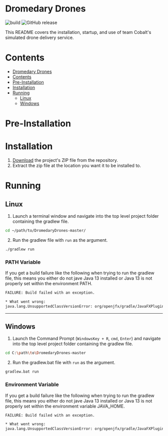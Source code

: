# Dromedary Drones

![build](https://github.com/Team-Cobalt/DromedaryDrones/workflows/build%20&%20test/badge.svg?branch=master)
![GitHub release](https://img.shields.io/github/v/release/Team-Cobalt/DromedaryDrones?include_prereleases)

This README covers the installation, startup, and use of team Cobalt's simulated drone delivery service.

# Contents

- [Dromedary Drones](#dromedary-drones)
- [Contents](#contents)
- [Pre-Installation](#pre-installation)
- [Installation](#installation)
- [Running](#running)
  - [Linux](#linux)
  - [Windows](#windows)

# Pre-Installation



# Installation

1. [Download](https://github.com/Team-Cobalt/DromedaryDrones/archive/master.zip) the project's ZIP file from the repository.
2. Extract the zip file at the location you want it to be installed to.

# Running

## Linux

1. Launch a terminal window and navigate into the top level project folder containing the gradlew file.

```bash
cd ~/path/to/DromedaryDrones-master/
```

2. Run the gradlew file with `run` as the argument.

```bash
./gradlew run
```

### PATH Variable

If you get a build failure like the following when trying to run the gradlew file, this means you either do not jave Java 13 installed or Java 13 is not properly set within the environment PATH.

```bash
FAILURE: Build failed with an exception.

* What went wrong:
java.lang.UnsupportedClassVersionError: org/openjfx/gradle/JavaFXPlugin has been compiled by a more recent version of the Java Runtime (class file version 55.0), this version of the Java Runtime only recognizes class file versions up to xx.0)
```

---

## Windows

1. Launch the Command Prompt (`WindowsKey + R`, `cmd`, `Enter`) and navigate into the top level project folder containing the gradlew file.

```bash
cd C:\path\to\DromedaryDrones-master
```

2. Run the gradlew.bat file with `run` as the argument.

```bash
gradlew.bat run
```

### Environment Variable

If you get a build failure like the following when trying to run the gradlew file, this means you either do not jave Java 13 installed or Java 13 is not properly set within the environment variable JAVA_HOME.

```bash
FAILURE: Build failed with an exception.

* What went wrong:
java.lang.UnsupportedClassVersionError: org/openjfx/gradle/JavaFXPlugin has been compiled by a more recent version of the Java Runtime (class file version 55.0), this version of the Java Runtime only recognizes class file versions up to xx.0)
```
